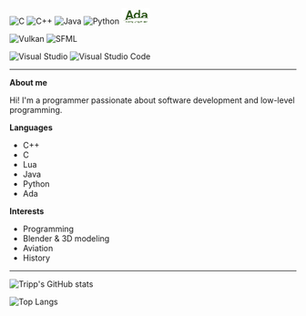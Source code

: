 ![C](https://img.shields.io/badge/c-%2300599C.svg?style=for-the-badge&logo=c&logoColor=white)
![C++](https://img.shields.io/badge/c++-%2300599C.svg?style=for-the-badge&logo=c%2B%2B&logoColor=white)
![Java](https://img.shields.io/badge/java-%23ED8B00.svg?style=for-the-badge&logo=openjdk&logoColor=white)
![Python](https://img.shields.io/badge/python-3670A0?style=for-the-badge&logo=python&logoColor=ffdd54)
![Ada](https://github.com/RealTrippR/AVRADA-TUTORIAL/blob/main/Ada_logo_with_slogan.jpg)

![Vulkan](https://a11ybadges.com/badge?logo=vulkan)
![SFML](https://img.shields.io/badge/SFML-8CC445?style=for-the-badge&logo=sfml&logoColor=white)

![Visual Studio](https://img.shields.io/badge/Visual%20Studio-5C2D91.svg?style=for-the-badge&logo=visual-studio&logoColor=white)
![Visual Studio Code](https://img.shields.io/badge/Visual%20Studio%20Code-0078d7.svg?style=for-the-badge&logo=visual-studio-code&logoColor=white)

<HR>

**About me**

Hi! I'm a programmer passionate about software development and low-level programming.

**Languages**
- C++
- C
- Lua
- Java
- Python
- Ada

**Interests**
- Programming
- Blender & 3D modeling
- Aviation
- History

<HR>

![Tripp's GitHub stats](https://github-readme-stats.vercel.app/api?username=RealTrippR&show_icons=true&theme=toykonight)

![Top Langs](https://github-readme-stats.vercel.app/api/top-langs/?username=RealTrippR&theme=toykonight)

